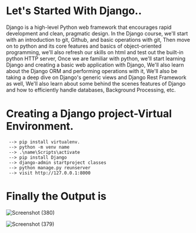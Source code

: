 # Let's Started With Django..
 Django is a high-level Python web framework that encourages rapid development and clean, pragmatic design.
    In the Django course, we'll start with an introduction to git, Github, and basic operations with git, Then move on to python and its core features and basics of object-oriented programming, we'll also refresh our skills on html and test out the built-in python HTTP server, Once we are familiar with python, we'll start learning Django and creating a basic web application with Django, We'll also learn about the Django ORM and performing operations with it, We'll also be taking a deep dive on Django's generic views and Django Rest Framework as well, We'll also learn about some behind the scenes features of Django and how to efficiently handle databases, Background Processing, etc.

 # Creating a Django project-Virtual Environment.
     --> pip install virtualenv.
     --> python -m venv name
     --> .\name\Scripts\activate
     --> pip install Django
     --> django-admin startproject classes
     --> python manage.py reunserver
     --> visit http://127.0.0.1:8000

# Finally the Output is 
![Screenshot (380)](https://github.com/user-attachments/assets/a93a0bfe-c57f-4066-9bf2-beb8913de683)

![Screenshot (379)](https://github.com/user-attachments/assets/44ad56a0-42c6-45a0-b743-028f26ddcaa2)


